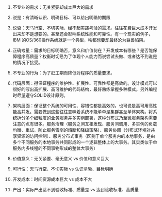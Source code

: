 1. 不专业的需求：无关紧要却成本巨大的需求
2. 说是：有清晰认识、明确目标、可以给出明确的期限
3. 说否：天马行空、不切实际、经不起实践考验的需求。往往花费巨大成本开发出来却不是想要的。甚至还会影响系统性能和可靠性。有一个现实的例子，IBM 的OS/360操作系统就是一个典型，啥都想要却最终沦为巨兽陷阱。
4. 正确考量：需求的目标明确否，意义和价值何在？开发成本有哪些？是否能保障程序高质量？权衡时切忌为了体现个人能力而说尝试去做、或者达不到说是的情况下接受。









1. 不专业的行为：为了赶工期而降低对程序的质量要求。
2. 代码层面：得保证程序的维护性、扩展性、可靠性都是高效的。设计模式可以很好的写出高扩展、高可维护的代码结构，最好熟练掌握多种模式。另外编程时尽量遵守SOLID设计原则。
3. 架构层面：保证整个系统的可用性、容错性都是高效的，也可说是高可用高性能高并发。需要做到这些往往意味着系统不能单单是集群甚至单体架构。将系统拆分多个细粒度的业务服务并多实例部署，这种分布式乃至微服务架构需要注意的点有很多。服务治理（服务之间互相发现、服务间调用、多实例的负载均衡、重试、防止服务雪崩的熔断和降级策略）、服务协调（分布式环境对共享资源的访问控制）、服务分布式事务（区别于单个服务内的本地事务，是由多个不同服务的本地事务共同形成的一个逻辑整体上的大事务。其实类似于单服务内多线程的不同事物形成的整体大事务）





1. 价值意义：无关紧要、毫无意义 vs 价值和意义巨大
2. 可行性：天马行空、不切实际 vs 认识清晰、目标明确
3. 开发成本：时间资源成本巨大 vs 成本不大
4. 产出：实际产出达不到验收标准、质量差 vs 达到验收标准、高质量